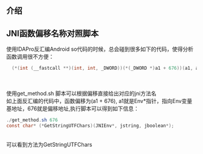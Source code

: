 介绍
---
JNI函数偏移名称对照脚本
---


使用IDAPro反汇编Android so代码的时候，总会碰到很多如下的代码，使得分析函数调用很不方便：
```c
  (*(int (__fastcall **)(int, int, _DWORD))(*(_DWORD *)a1 + 676))(a1, a3, 0);
  ```
  <br/>
  <br/>
使用get_method.sh 脚本可以根据偏移直接给出对应的jni方法名<br/>
如上面反汇编的代码中，函数偏移为(a1 + 676), a1就是Env*指针，指向Env变量基地址，676就是偏移地址,执行脚本可以得到如下信息：<br/>

```java
./get_method.sh 676
const char* (*GetStringUTFChars)(JNIEnv*, jstring, jboolean*);
```
  <br/>
可以看到方法为GetStringUTFChars   <br/>
